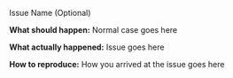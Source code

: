Issue Name (Optional)

**What should happen:** Normal case goes here

**What actually happened:** Issue goes here

**How to reproduce:** How you arrived at the issue goes here
